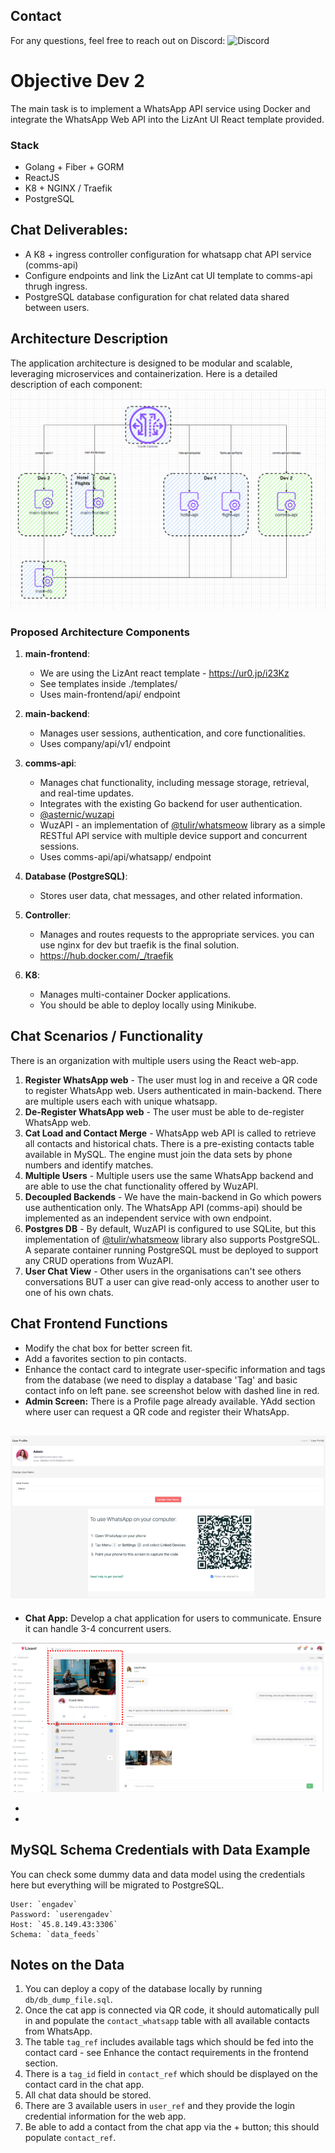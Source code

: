 
## Contact

For any questions, feel free to reach out on Discord: ![Discord](https://img.shields.io/badge/Discord-ak308465-7289DA)

# Objective Dev 2

The main task is to implement a WhatsApp API service using Docker and integrate the WhatsApp Web API into the LizAnt UI React template provided.

### Stack
- Golang + Fiber + GORM
- ReactJS
- K8 + NGINX / Traefik
- PostgreSQL

## Chat Deliverables:

- A K8 + ingress controller configuration for whatsapp chat API service (comms-api)
- Configure endpoints and link the LizAnt cat UI template to comms-api thrugh ingress. 
- PostgreSQL database configuration for chat related data shared between users.

## Architecture Description

The application architecture is designed to be modular and scalable, leveraging microservices and containerization. Here is a detailed description of each component:
![Alt text](./architecture.png)

### Proposed Architecture Components

1. **main-frontend**:
    - We are using the LizAnt react template - https://ur0.jp/i23Kz
    - See templates inside ./templates/
    - Uses main-frontend/api/ endpoint

2. **main-backend**:
    - Manages user sessions, authentication, and core functionalities.
    - Uses company/api/v1/ endpoint
  
3. **comms-api**:
    - Manages chat functionality, including message storage, retrieval, and real-time updates.
    - Integrates with the existing Go backend for user authentication.
    - [@asternic/wuzapi](https://github.com/asternic/wuzapi)
    - WuzAPI - an implementation of [@tulir/whatsmeow](https://github.com/tulir/whatsmeow) library as a simple RESTful API service with multiple device support and concurrent sessions.
    - Uses comms-api/api/whatsapp/ endpoint

4. **Database (PostgreSQL)**:
    - Stores user data, chat messages, and other related information.
  
5. **Controller**:
    - Manages and routes requests to the appropriate services. you can use nginx for dev but traefik is the final solution. 
    - https://hub.docker.com/_/traefik

6. **K8**:
    - Manages multi-container Docker applications.
    - You should be able to deploy locally using Minikube. 


## Chat Scenarios / Functionality

There is an organization with multiple users using the React web-app.

1. **Register WhatsApp web** - The user must log in and receive a QR code to register WhatsApp web. Users authenticated in main-backend. There are multiple users each with unique whatsapp. 
2. **De-Register WhatsApp web** - The user must be able to de-register WhatsApp web.
3. **Cat Load and Contact Merge** - WhatsApp web API is called to retrieve all contacts and historical chats. There is a pre-existing contacts table available in MySQL. The engine must join the data sets by phone numbers and identify matches.
5. **Multiple Users** - Multiple users use the same WhatsApp backend and are able to use the chat functionality offered by WuzAPI.
6. **Decoupled Backends** - We have the main-backend in Go which powers use authentication only.  The WhatsApp API (comms-api) should be implemented as an independent service with own endpoint.
7. **Postgres DB** - By default, WuzAPI is configured to use SQLite, but this implementation of [@tulir/whatsmeow](https://github.com/tulir/whatsmeow) library also supports PostgreSQL. A separate container running PostgreSQL must be deployed to support any CRUD operations from WuzAPI.
8. **User Chat View** - Other users in the organisations can't see others conversations BUT a user can give read-only access to another user to one of his own chats. 


## Chat Frontend Functions
- Modify the chat box for better screen fit.
- Add a favorites section to pin contacts.
- Enhance the contact card to integrate user-specific information and tags from the database (we need to display a database 'Tag' and basic contact info on left pane. see screenshot below with dashed line in red. 
- **Admin Screen:** There is a Profile page already available. YAdd section where user can request a QR code and register their WhatsApp.

![Alt text](./whatsapp-login.png)
- 
- **Chat App:** Develop a chat application for users to communicate. Ensure it can handle 3-4 concurrent users.

![Alt text](./web-app.png)

- 

- 
## MySQL Schema Credentials with Data Example

You can check some dummy data and data model using the credentials here but everything will be migrated to PostgreSQL. 

```
User: `engadev`
Password: `userengadev`
Host: `45.8.149.43:3306`
Schema: `data_feeds`
```

## Notes on the Data

1. You can deploy a copy of the database locally by running `db/db_dump_file.sql`.
2. Once the cat app is connected via QR code, it should automatically pull in and populate the `contact_whatsapp` table with all available contacts from WhatsApp.
3. The table `tag_ref` includes available tags which should be fed into the contact card - see Enhance the contact requirements in the frontend section.
4. There is a `tag_id` field in `contact_ref` which should be displayed on the contact card in the chat app.
5. All chat data should be stored.
6. There are 3 available users in `user_ref` and they provide the login credential information for the web app.
7. Be able to add a contact from the chat app via the + button; this should populate `contact_ref`.

